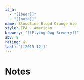 ```yaml
---
is_a:
  - "[[beer]]"
  - "[[note]]"
name: Bloodline Blood Orange Ale
style: IPA - American
brewery: "[[Flying Dog Brewery]]"
abv: 8
rating: 👍
last: "[[2015-12]]"
---
```

# Notes

